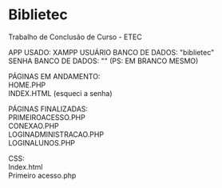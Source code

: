 # Biblietec
Trabalho de Conclusão de Curso - ETEC

APP USADO: XAMPP
USUÁRIO BANCO DE DADOS: "biblietec" <br>
SENHA BANCO DE DADOS: "" (PS: EM BRANCO MESMO)

PÁGINAS EM ANDAMENTO: <br>
HOME.PHP <br>
INDEX.HTML (esqueci a senha) <br>

PÁGINAS FINALIZADAS: <br>
PRIMEIROACESSO.PHP <br>
CONEXAO.PHP<br>
LOGINADMINISTRACAO.PHP <br>
LOGINALUNOS.PHP <br>

CSS: <br>
Index.html <br>
Primeiro acesso.php <br>
